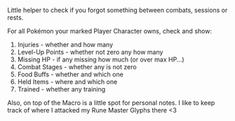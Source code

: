 Little helper to check if you forgot something between combats, sessions or rests.

For all Pokémon your marked Player Character owns, check and show:


1. Injuries - whether and how many
2. Level-Up Points - whether not zero any how many
3. Missing HP - if any missing how much (or over max HP...)
4. Combat Stages - whether any is not zero
5. Food Buffs - whether and which one
6. Held Items - where and which one
7. Trained - whether any training

Also, on top of the Macro is a little spot for personal notes.
I like to keep track of where I attacked my Rune Master Glyphs there <3
